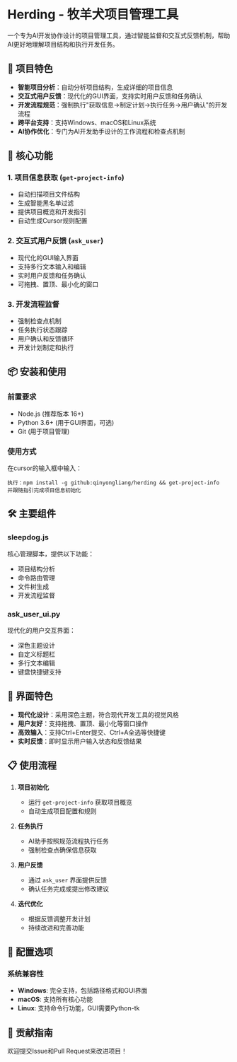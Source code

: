 # Herding - 牧羊犬项目管理工具

一个专为AI开发协作设计的项目管理工具，通过智能监督和交互式反馈机制，帮助AI更好地理解项目结构和执行开发任务。

## 🎯 项目特色

- **智能项目分析**：自动分析项目结构，生成详细的项目信息
- **交互式用户反馈**：现代化的GUI界面，支持实时用户反馈和任务确认
- **开发流程规范**：强制执行"获取信息→制定计划→执行任务→用户确认"的开发流程
- **跨平台支持**：支持Windows、macOS和Linux系统
- **AI协作优化**：专门为AI开发助手设计的工作流程和检查点机制

## 🚀 核心功能

### 1. 项目信息获取 (`get-project-info`)
- 自动扫描项目文件结构
- 生成智能黑名单过滤
- 提供项目概览和开发指引
- 自动生成Cursor规则配置

### 2. 交互式用户反馈 (`ask_user`)
- 现代化的GUI输入界面
- 支持多行文本输入和编辑
- 实时用户反馈和任务确认
- 可拖拽、置顶、最小化的窗口

### 3. 开发流程监督
- 强制检查点机制
- 任务执行状态跟踪
- 用户确认和反馈循环
- 开发计划制定和执行

## 📦 安装和使用

### 前置要求
- Node.js (推荐版本 16+)
- Python 3.6+ (用于GUI界面，可选)
- Git (用于项目管理)

### 使用方式

在cursor的输入框中输入：
```
执行：npm install -g github:qinyongliang/herding && get-project-info
并跟随指引完成项目信息初始化
```

## 🛠️ 主要组件

### sleepdog.js
核心管理脚本，提供以下功能：
- 项目结构分析
- 命令路由管理
- 文件树生成
- 开发流程监督

### ask_user_ui.py
现代化的用户交互界面：
- 深色主题设计
- 自定义标题栏
- 多行文本编辑
- 键盘快捷键支持

## 🎨 界面特色

- **现代化设计**：采用深色主题，符合现代开发工具的视觉风格
- **用户友好**：支持拖拽、置顶、最小化等窗口操作
- **高效输入**：支持Ctrl+Enter提交、Ctrl+A全选等快捷键
- **实时反馈**：即时显示用户输入状态和反馈结果

## 📋 使用流程

1. **项目初始化**
   - 运行 `get-project-info` 获取项目概览
   - 自动生成项目配置和规则

2. **任务执行**
   - AI助手按照规范流程执行任务
   - 强制检查点确保信息获取

3. **用户反馈**
   - 通过 `ask_user` 界面提供反馈
   - 确认任务完成或提出修改建议

4. **迭代优化**
   - 根据反馈调整开发计划
   - 持续改进和完善功能

## 🔧 配置选项

### 系统兼容性
- **Windows**: 完全支持，包括路径格式和GUI界面
- **macOS**: 支持所有核心功能
- **Linux**: 支持命令行功能，GUI需要Python-tk

## 🤝 贡献指南

欢迎提交Issue和Pull Request来改进项目！
